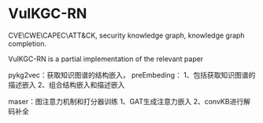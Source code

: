 # VulKGC-RN
CVE\CWE\CAPEC\ATT&amp;CK, 
security knowledge graph, 
knowledge graph completion.

VulKGC-RN is a partial implementation of the relevant paper 

pykg2vec：获取知识图谱的结构嵌入，
preEmbeding： 
    1、包括获取知识图谱的描述嵌入
    2、组合结构嵌入和描述嵌入


maser：图注意力机制和打分器训练
    1、GAT生成注意力嵌入
    2、convKB进行解码补全
